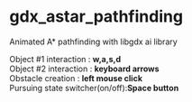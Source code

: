 # gdx_astar_pathfinding
Animated A* pathfinding with libgdx ai library

Object #1  interaction : <b>w,a,s,d</b></br>
Object #2  interaction : <b>keyboard arrows</b><br/>
Obstacle creation : <b>left mouse click</b><br/>
Pursuing state switcher(on/off):<b>Space button<b>
